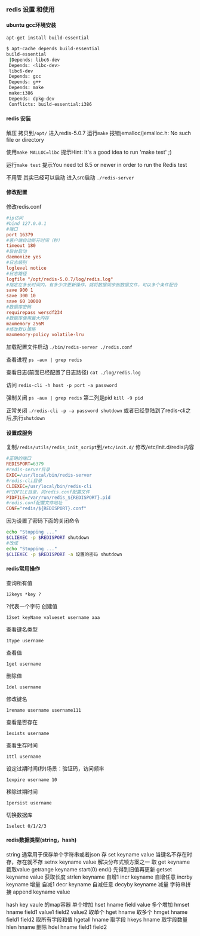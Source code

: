 ### redis 设置 和使用

#### ubuntu gcc环境安装

```bash
apt-get install build-essential

$ apt-cache depends build-essential
build-essential
 |Depends: libc6-dev
 Depends: <libc-dev>
 libc6-dev
 Depends: gcc
 Depends: g++
 Depends: make
 make:i386
 Depends: dpkg-dev
 Conflicts: build-essential:i386﻿​
```

#### redis 安装

解压 拷贝到`/opt/`
进入redis-5.0.7 运行`make`
报错jemalloc/jemalloc.h: No such file or directory

使用`make MALLOC=libc`
提示Hint: It's a good idea to run 'make test' ;)

运行`make test`
提示You need tcl 8.5 or newer in order to run the Redis test

不用管 其实已经可以启动
进入src启动
`./redis-server`

#### 修改配置

修改redis.conf

```ini
#ip访问
#bind 127.0.0.1
#端口
port 16379
#客户端自动断开时间（秒）
timeout 180
#后台启动
daemonize yes
#日志级别
loglevel notice
#日志路径
logfile "/opt/redis-5.0.7/log/redis.log"
#指定在多长时间内，有多少次更新操作，就将数据同步到数据文件，可以多个条件配合
save 900 1
save 300 10
save 60 10000
#数据库密码
requirepass wersdf234
#数据库使用最大内存
maxmemory 256M
#修改默认策略
maxmemory-policy volatile-lru﻿​
```

加载配置文件启动
`./bin/redis-server ./redis.conf`

查看进程
`ps -aux | grep redis`

查看日志(前面已经配置了日志路径)
`cat ./log/redis.log`

访问
`redis-cli -h host -p port -a password`

强制关闭
`ps -aux | grep redis` 第二列是pid
`kill -9 pid`

正常关闭
`./redis-cli -p -a password shutdown`
或者已经登陆到了redis-cli之后,执行`shutdown`

#### 设置成服务
复制`/redis/utils/redis_init_script`到`/etc/init.d/`
修改/etc/init.d/redis内容

```ini
#正确的端口
REDISPORT=6379
#redis-server目录
EXEC=/usr/local/bin/redis-server
#redis-cli目录
CLIEXEC=/usr/local/bin/redis-cli
#PIDFILE目录，同redis.conf配置文件
PIDFILE=/var/run/redis_${REDISPORT}.pid
#redis.conf配置文件地址
CONF="redis/${REDISPORT}.conf"﻿​
```
因为设置了密码下面的关闭命令 

```bash
echo "Stopping ..."
$CLIEXEC -p $REDISPORT shutdown
#改成
echo "Stopping ..."
$CLIEXEC -p $REDISPORT -a 设置的密码 shutdown
```

#### redis常用操作

查询所有值
```
12keys *key ?   
```

?代表一个字符
创建值
```
12set keyName valueset username aaa  
```

查看键名类型
```
1type username  
```

查看值
```
1get username  
```

删除值
```
1del username  
```

修改键名
```
1rename username username111  
```

查看是否存在
```
1exists username  
```

查看生存时间
```
1ttl username  
```

设定过期时间(秒)场景：验证码，访问频率
```
1expire username 10  
```

移除过期时间
```
1persist username  
```

切换数据库
```
1select 0/1/2/3  
```

#### redis数据类型(string，hash)


string 通常用于保存单个字符串或者json
存
set keyname value
当键名不存在时存，存在就不存
setnx keyname value 解决分布式锁方案之一
取
get keyname
截取value
getrange keyname start(0) end()
先得到旧值再更新
getset keyname value
获取长度
strlen keyname
自增1
incr keyname
自增任意
incrby keyname 增量
自减1
decr keyname
自减任意
decyby keyname 减量
字符串拼接
append keyname value

hash
key vaule 的map容器
单个增加
hset hname field value
多个增加
hmset hname field1 value1 field2 value2 
取单个
hget hname 
取多个
hmget hname field1 field2
取所有字段和值
hgetall hname
取字段
hkeys hname
取字段数量
hlen hname
删除
hdel hname field1 field2

 